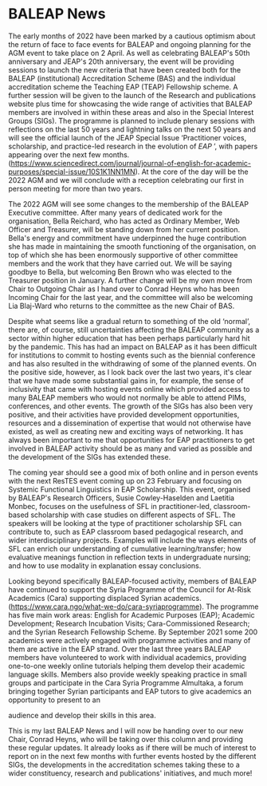 # BALEAP News

The early months of 2022 have been marked by a cautious optimism about the return of face to face events for BALEAP and ongoing planning for the AGM event to take place on 2 April. As well as celebrating BALEAP's 50th anniversary and JEAP's 20th anniversary, the event will be providing sessions to launch the new criteria that have been created both for the BALEAP (institutional) Accreditation Scheme (BAS) and the individual accreditation scheme the Teaching EAP (TEAP) Fellowship scheme. A further session will be given to the launch of the Research and publications website plus time for showcasing the wide range of activities that BALEAP members are involved in within these areas and also in the Special Interest Groups (SIGs). The programme is planned to include plenary sessions with reflections on the last 50 years and lightning talks on the next 50 years and will see the official launch of the JEAP Special Issue ‘Practitioner voices, scholarship, and practice-led research in the evolution of $E A P$ ’, with papers appearing over the next few months. (https://www.sciencedirect.com/journal/journal-of-english-for-academic-purposes/special-issue/10S1K1NN1MN). At the core of the day will be the 2022 AGM and we will conclude with a reception celebrating our first in person meeting for more than two years.

The 2022 AGM will see some changes to the membership of the BALEAP Executive committee. After many years of dedicated work for the organisation, Bella Reichard, who has acted as Ordinary Member, Web Officer and Treasurer, will be standing down from her current position. Bella's energy and commitment have underpinned the huge contribution she has made in maintaining the smooth functioning of the organisation, on top of which she has been enormously supportive of other committee members and the work that they have carried out. We will be saying goodbye to Bella, but welcoming Ben Brown who was elected to the Treasurer position in January. A further change will be my own move from Chair to Outgoing Chair as I hand over to Conrad Heyns who has been Incoming Chair for the last year, and the committee will also be welcoming Lia Blaj-Ward who returns to the committee as the new Chair of BAS.

Despite what seems like a gradual return to something of the old ‘normal’, there are, of course, still uncertainties affecting the BALEAP community as a sector within higher education that has been perhaps particularly hard hit by the pandemic. This has had an impact on BALEAP as it has been difficult for institutions to commit to hosting events such as the biennial conference and has also resulted in the withdrawing of some of the planned events. On the positive side, however, as I look back over the last two years, it's clear that we have made some substantial gains in, for example, the sense of inclusivity that came with hosting events online which provided access to many BALEAP members who would not normally be able to attend PIMs, conferences, and other events. The growth of the SIGs has also been very positive, and their activities have provided development opportunities, resources and a dissemination of expertise that would not otherwise have existed, as well as creating new and exciting ways of networking. It has always been important to me that opportunities for EAP practitioners to get involved in BALEAP activity should be as many and varied as possible and the development of the SIGs has extended these.

The coming year should see a good mix of both online and in person events with the next ResTES event coming up on 23 February and focusing on Systemic Functional Linguistics in EAP Scholarship. This event, organised by BALEAP's Research Officers, Susie Cowley-Haselden and Laetitia Monbec, focuses on the usefulness of SFL in practitioner-led, classroom-based scholarship with case studies on different aspects of SFL. The speakers will be looking at the type of practitioner scholarship SFL can contribute to, such as EAP classroom based pedagogical research, and wider interdisciplinary projects. Examples will include the ways elements of SFL can enrich our understanding of cumulative learning/transfer; how evaluative meanings function in reflection texts in undergraduate nursing; and how to use modality in explanation essay conclusions.

Looking beyond specifically BALEAP-focused activity, members of BALEAP have continued to support the Syria Programme of the Council for At-Risk Academics (Cara) supporting displaced Syrian academics. (https://www.cara.ngo/what-we-do/cara-syriaprogramme). The programme has five main work areas: English for Academic Purposes (EAP); Academic Development; Research Incubation Visits; Cara-Commissioned Research; and the Syrian Research Fellowship Scheme. By September 2021 some 200 academics were actively engaged with programme activities and many of them are active in the EAP strand. Over the last three years BALEAP members have volunteered to work with individual academics, providing one-to-one weekly online tutorials helping them develop their academic language skills. Members also provide weekly speaking practice in small groups and participate in the Cara Syria Programme Almultaka, a forum bringing together Syrian participants and EAP tutors to give academics an opportunity to present to an

audience and develop their skills in this area.

This is my last BALEAP News and I will now be handing over to our new Chair, Conrad Heyns, who will be taking over this column and providing these regular updates. It already looks as if there will be much of interest to report on in the next few months with further events hosted by the different SIGs, the developments in the accreditation schemes taking these to a wider constituency, research and publications' initiatives, and much more!